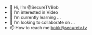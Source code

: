 - 👋 Hi, I’m @SecureTVBob
- 👀 I’m interested in Video
- 🌱 I’m currently learning ...
- 💞️ I’m looking to collaborate on ...
- 📫 How to reach me bobk@securetv.tv

<!---
SecureTVBob/SecureTVBob is a ✨ special ✨ repository because its `README.md` (this file) appears on your GitHub profile.
You can click the Preview link to take a look at your changes.
--->
